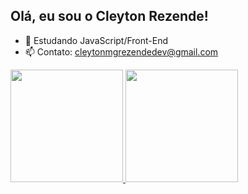 ## Olá, eu sou o Cleyton Rezende!


- 🌱 Estudando JavaScript/Front-End
- 📫 Contato: cleytonmgrezendedev@gmail.com

 <div>
  <a href="https://github.com/CleytonRez">
  <img height="180em" src="https://github-readme-stats.vercel.app/api?username=CleytonnRez&show_icons=true&theme=dracula&include_all_commits=true&count_private=true"/>
  <img height="180em" src="https://github-readme-stats.vercel.app/api/top-langs/?username=CleytonnRez&layout=compact&langs_count=7&theme=dracula"/>
</div>
